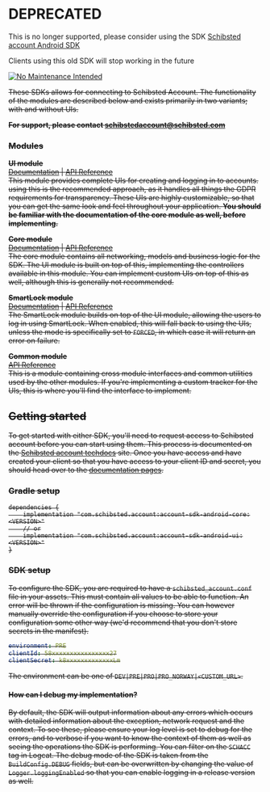 # DEPRECATED
This is no longer supported, please consider using the SDK [Schibsted account Android SDK](https://github.com/schibsted/account-sdk-android-web)

Clients using this old SDK will stop working in the future

[![No Maintenance Intended](http://unmaintained.tech/badge.svg)](http://unmaintained.tech/)

<strike>
These SDKs allows for connecting to Schibsted Account. The functionality of the modules are described below and exists primarily in two variants; with and without UIs. 

**For support, please contact [schibstedaccount@schibsted.com](mailto:schibstedaccount@schibsted.com)**

### Modules
**UI module**<br>
[Documentation](https://schibsted.github.io/account-sdk-android/ui/)
|
[API Reference](https://schibsted.github.io/account-sdk-android/ui/docs/)
<br>This module provides complete UIs for creating and logging in to accounts. using this is the recommended approach, as it handles all things the GDPR requirements for transparency. These UIs are highly customizable, so that you can get the same look and feel throughout your application. **You should be familiar with the documentation of the core module as well, before implementing.**

**Core module**<br>
[Documentation](https://schibsted.github.io/account-sdk-android/core/)
|
[API Reference](https://schibsted.github.io/account-sdk-android/core/docs/)
<br>The core module contains all networking, models and business logic for the SDK. The UI module is built on top of this, implementing the controllers available in this module. You can implement custom UIs on top of this as well, although this is generally not recommended.

**SmartLock module**<br>
[Documentation](https://schibsted.github.io/account-sdk-android/smartlock/)
|
[API Reference](https://schibsted.github.io/account-sdk-android/smartlock/docs/)
<br>The SmartLock module builds on top of the UI module, allowing the users to log in using SmartLock. When enabled, this will fall back to using the UIs, unless the mode is specifically set to `FORCED`, in which case it will return an error on failure.

**Common module**<br>
[API Reference](https://schibsted.github.io/account-sdk-android/common/docs/)
<br>This is a module containing cross module interfaces and common utilities used by the other modules. If you're implementing a custom tracker for the UIs, this is where you'll find the interface to implement.


## Getting started
To get started with either SDK, you'll need to request access to Schibsted account before you can start using them. This process is documented on the [Schibsted account techdocs](https://techdocs.login.schibsted.com/selfservice/access/) site. Once you have access and have created your client so that you have access to your client ID and secret, you should head over to the [documentation pages](http://schibsted.github.io/account-sdk-android).

### Gradle setup
```
dependencies {
    implementation "com.schibsted.account:account-sdk-android-core:<VERSION>"
    // or
    implementation "com.schibsted.account:account-sdk-android-ui:<VERSION>"
}
```

### SDK setup
To configure the SDK, you are required to have a `schibsted_account.conf` file in your assets. This must contain all values to be able to function. An error will be thrown if the configuration is missing. You can however manually override the configuration if you choose to store your configuration some other way (we'd recommend that you don't store secrets in the manifest).

```yaml
environment: PRE
clientId: 58xxxxxxxxxxxxxxxx27
clientSecret: k8xxxxxxxxxxxxxLm
```

The environment can be one of `DEV|PRE|PRO|PRO_NORWAY|<CUSTOM_URL>`.

#### How can I debug my implementation?
By default, the SDK will output information about any errors which occurs with detailed information about the exception, network request and the context. To see these, please ensure your log level is set to debug for the errors, and to verbose if you want to know the context of them as well as seeing the operations the SDK is performing. You can filter on the `SCHACC` tag in Logcat. The debug mode of the SDK is taken from the `BuildConfig.DEBUG` fields, but can be overwritten by changing the value of `Logger.loggingEnabled` so that you can enable logging in a release version as well.
</strike>
